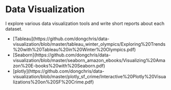 # Data Visualization

I explore various data visualization tools and write short reports about each dataset.

<ul>
<li>[Tableau](https://github.com/dongchris/data-visualization/blob/master/tableau_winter_olympics/Exploring%20Trends%20with%20Tableau%20in%20Winter%20Olympics.pdf)</li>
<li>[Seaborn](https://github.com/dongchris/data-visualization/blob/master/seaborn_amazon_ebooks/Visualizing%20Amazon%20E-books%20with%20Seaborn.pdf)</li>
<li>[plotly](https://github.com/dongchris/data-visualization/blob/master/plotly_sf_crime/Interactive%20Plotly%20Visualizations%20on%20SF%20Crime.pdf)</li>
</ul>


